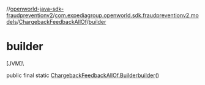 //[openworld-java-sdk-fraudpreventionv2](../../../index.md)/[com.expediagroup.openworld.sdk.fraudpreventionv2.models](../index.md)/[ChargebackFeedbackAllOf](index.md)/[builder](builder.md)

# builder

[JVM]\

public final static [ChargebackFeedbackAllOf.Builder](-builder/index.md)[builder](builder.md)()
